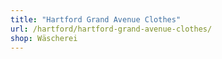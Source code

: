 ```yaml
---
title: "Hartford Grand Avenue Clothes"
url: /hartford/hartford-grand-avenue-clothes/
shop: Wäscherei
---
```

